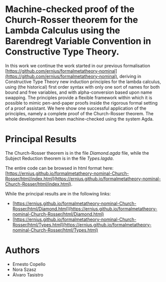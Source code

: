 # Machine-checked proof  of the Church-Rosser theorem for the Lambda Calculus using the Barendregt Variable Convention in Constructive Type Theory.

In this work we continue the work started in our previous formalisation [https://github.com/ernius/formalmetatheory-nominal](https://github.com/ernius/formalmetatheory-nominal), deriving in Constructive Type Theory new induction principles for the lambda calculus, using (the historical) first order syntax with only one sort of names for both bound and free variables, and with alpha-conversion based upon name swapping. The principles provide a flexible framework within which it is possible to mimic  pen-and-paper proofs inside the rigorous formal setting of a proof assistant.
We here show one successful application of the principles, namely a complete proof of the  Church-Rosser theorem. The whole development has been machine-checked using the system Agda.

# Principal Results

The Church-Rosser theorem is in the file *Diamond.agda* file, while the Subject Reduction theorem is in the file *Types.lagda*.

The entire code can be browsed in html format here: [https://ernius.github.io/formalmetatheory-nominal-Church-Rosser/html/index.html](https://ernius.github.io/formalmetatheory-nominal-Church-Rosser/html/index.html).

While the principal results are in the following links:
* [https://ernius.github.io/formalmetatheory-nominal-Church-Rosser/html/Diamond.html](https://ernius.github.io/formalmetatheory-nominal-Church-Rosser/html/Diamond.html)
* [https://ernius.github.io/formalmetatheory-nominal-Church-Rosser/html/Types.html](https://ernius.github.io/formalmetatheory-nominal-Church-Rosser/html/Types.html)

# Authors

* Ernesto Copello 
* Nora Szasz      
* Álvaro Tasistro 






